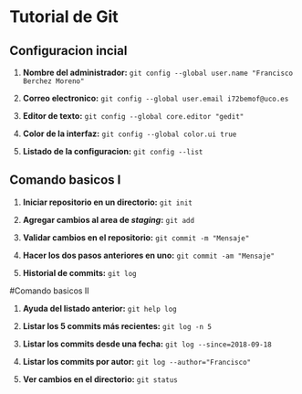 # Tutorial de Git

## Configuracion incial

1. **Nombre del administrador:**
`git config --global user.name "Francisco Berchez Moreno"`

2. **Correo electronico:**
`git config --global user.email i72bemof@uco.es`

3. **Editor de texto:**
`git config --global core.editor "gedit"`

4. **Color de la interfaz:**
`git config --global color.ui true`

5. **Listado de la configuracion:**
`git config --list`


## Comando basicos I

1. **Iniciar repositorio en un directorio:**
`git init`

2. **Agregar cambios al area de *staging*:**
`git add`

3. **Validar cambios en el repositorio:**
`git commit -m "Mensaje"`

4. **Hacer los dos pasos anteriores en uno:**
`git commit -am "Mensaje"`

5. **Historial de commits:**
`git log`


#Comando basicos II

1. **Ayuda del listado anterior:**
`git help log`

2. **Listar los 5 commits más recientes:**
`git log -n 5`

3. **Listar los commits desde una fecha:**
`git log --since=2018-09-18`

4. **Listar los commits por autor:**
`git log --author="Francisco"`

5. **Ver cambios en el directorio:**
`git status`
